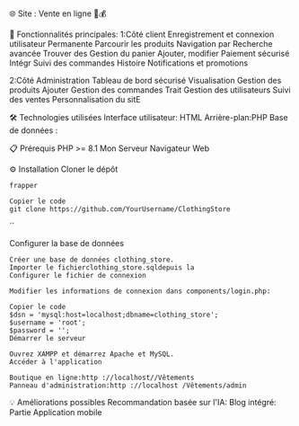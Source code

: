 🌐 Site : Vente en ligne 🛒💰

🌟 Fonctionnalités principales:
  1:Côté client
      Enregistrement et connexion utilisateur
      Permanente
      Parcourir les produits
      Navigation par Recherche avancée
      Trouver des Gestion du panier
      Ajouter, modifier
      Paiement sécurisé
      Intégr
      Suivi des commandes
      Histoire
      Notifications et promotions

2:Côté Administration 
      Tableau de bord sécurisé
      Visualisation
      Gestion des produits
      Ajouter
      Gestion des commandes
      Trait
      Gestion des utilisateurs
      Suivi des ventes
      Personnalisation du sitE 

🛠️ Technologies utilisées
      Interface utilisateur: HTML
      Arrière-plan:PHP
      Base de données :

📋 Prérequis
      PHP >= 8.1
      Mon
      Serveur
      Navigateur Web

⚙️ Installation
    Cloner le dépôt
    
    frapper
    
    Copier le code
    git clone https://github.com/YourUsername/ClothingStore
  
  ``
  
  Configurer la base de données
    
    Créer une base de données clothing_store.
    Importer le fichierclothing_store.sqldepuis la
    Configurer le fichier de connexion
    
    Modifier les informations de connexion dans components/login.php:
    
    Copier le code
    $dsn = 'mysql:host=localhost;dbname=clothing_store';
    $username = 'root';
    $password = '';
    Démarrer le serveur
    
    Ouvrez XAMPP et démarrez Apache et MySQL.
    Accéder à l'application
    
    Boutique en ligne:http ://localhost//Vêtements
    Panneau d'administration:http ://localhost /Vêtements/admin

💡 Améliorations possibles
    Recommandation basée sur l'IA:
    Blog intégré: Partie
    Application mobile

